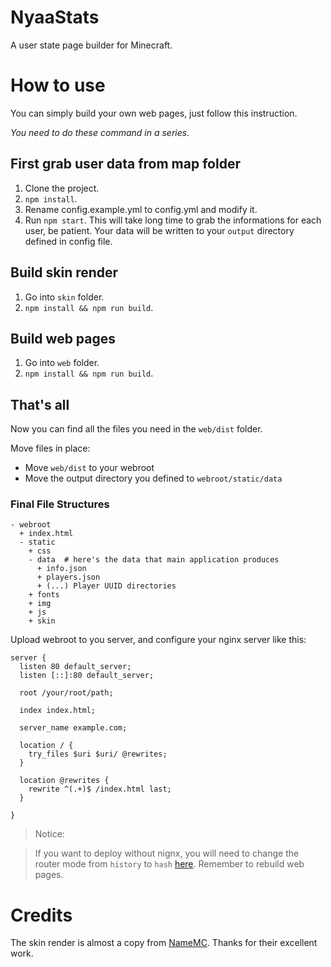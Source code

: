 # NyaaStats
A user state page builder for Minecraft.

# How to use
You can simply build your own web pages, just follow this instruction.

_You need to do these command in a series._

## First grab user data from map folder
1. Clone the project.
2. `npm install`.
3. Rename config.example.yml to config.yml and modify it.
4. Run `npm start`. This will take long time to grab the informations for each user, be patient. Your data will be written to your `output` directory defined in config file.

## Build skin render
1. Go into `skin` folder.
2. `npm install && npm run build`.

## Build web pages
1. Go into `web` folder.
2. `npm install && npm run build`.

## That's all
Now you can find all the files you need in the `web/dist` folder.

Move files in place:

* Move `web/dist` to your webroot
* Move the output directory you defined to `webroot/static/data`

### Final File Structures

```
- webroot
  + index.html
  - static
    + css
    - data  # here's the data that main application produces
      + info.json
      + players.json
      + (...) Player UUID directories
    + fonts
    + img
    + js
    + skin
```

Upload webroot to you server, and configure your nginx server like this:

```
server {
  listen 80 default_server;
  listen [::]:80 default_server;

  root /your/root/path;

  index index.html;

  server_name example.com;

  location / {
    try_files $uri $uri/ @rewrites;
  }

  location @rewrites {
    rewrite ^(.+)$ /index.html last;
  }

}
```

> Notice:

>If you want to deploy without nignx, you will need to change the router mode from `history` to `hash` [here](https://github.com/NyaaCat/NyaaStats/blob/713303de573ac36b9cd7ef8f20100aa3eb993273/web/src/router/index.js#L11). Remember to rebuild web pages.


# Credits
The skin render is almost a copy from [NameMC](https://namemc.com). Thanks for their excellent work.
